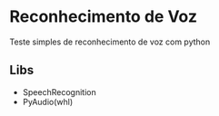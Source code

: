 # Reconhecimento de Voz  
Teste simples de reconhecimento de voz com python

## Libs  
- SpeechRecognition  
- PyAudio(whl)  

